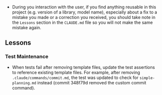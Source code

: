 + During you interaction with the user, if you find anything reusable in this project (e.g. version of a library, model name), especially about a fix to a mistake you made or a correction you received, you should take note in the `Lessons` section in the `CLAUDE.md` file so you will not make the same mistake again.

## Lessons

### Test Maintenance
- When tests fail after removing template files, update the test assertions to reference existing template files. For example, after removing `.claude/commands/commit.md`, the test was updated to check for `simple-planning.md` instead (commit 348f79d removed the custom commit command).
